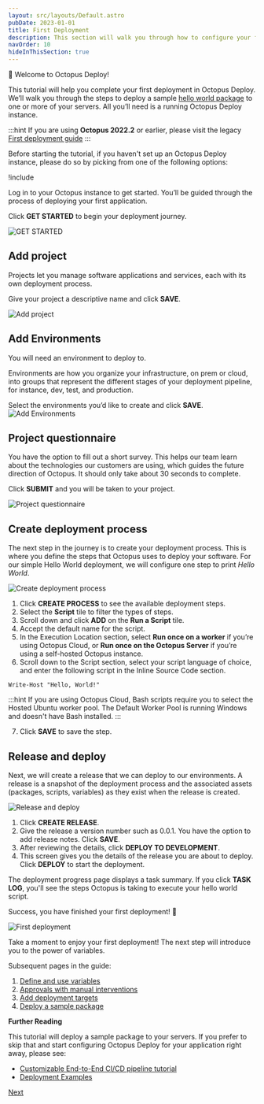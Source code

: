 ```yaml
---
layout: src/layouts/Default.astro
pubDate: 2023-01-01
title: First Deployment
description: This section will walk you through how to configure your first deployment in Octopus Deploy.
navOrder: 10
hideInThisSection: true
---
```


👋 Welcome to Octopus Deploy!

This tutorial will help you complete your first deployment in Octopus Deploy. We’ll walk you through the steps to deploy a sample [hello world package](https://octopus.com/images/docs/hello-world.1.0.0.zip) to one or more of your servers. All you’ll need is a running Octopus Deploy instance.

:::hint
If you are using **Octopus 2022.2** or earlier, please visit the legacy [First deployment guide](/docs/getting-started/first-deployment/legacy-guide/)
:::
 
Before starting the tutorial, if you haven't set up an Octopus Deploy instance, please do so by picking from one of the following options:

!include <octopus-deploy-setup-options>

Log in to your Octopus instance to get started. You’ll be guided through the process of deploying your first application.

Click **GET STARTED** to begin your deployment journey.

![GET STARTED](/docs/getting-started/first-deployment/images/img-getstarted.png "width=500")

## Add project

Projects let you manage software applications and services, each with its own deployment process.

Give your project a descriptive name and click **SAVE**.

![Add project](/docs/getting-started/first-deployment/images/img-addprojectdialog.png "width=500")

## Add Environments

You will need an environment to deploy to.

Environments are how you organize your infrastructure, on prem or cloud, into groups that represent the different stages of your deployment pipeline, for instance, dev, test, and production.

Select the environments you’d like to create and click **SAVE**.
![Add Environments](/docs/getting-started/first-deployment/images/img-createenvironmentdialog.png "width=500")

## Project questionnaire

You have the option to fill out a short survey. This helps our team learn about the technologies our customers are using, which guides the future direction of Octopus. It should only take about 30 seconds to complete.

Click **SUBMIT** and you will be taken to your project.

![Project questionnaire](/docs/getting-started/first-deployment/images/img-questionnairedialog.png "width=500")

## Create deployment process

The next step in the journey is to create your deployment process. This is where you define the steps that Octopus uses to deploy your software. For our simple Hello World deployment, we will configure one step to print _Hello World_.

![Create deployment process](/docs/getting-started/first-deployment/images/img-createdeploymentprocess.png "width=500")

1. Click **CREATE PROCESS** to see the available deployment steps.
2. Select the **Script** tile to filter the types of steps.
3. Scroll down and click **ADD** on the **Run a Script** tile.
4. Accept the default name for the script.
5. In the Execution Location section, select **Run once on a worker** if you’re using Octopus Cloud, or **Run once on the Octopus Server** if you’re using a self-hosted Octopus instance.
6. Scroll down to the Script section, select your script language of choice, and enter the following script in the Inline Source Code section. 
```
Write-Host "Hello, World!"
```

:::hint
If you are using Octopus Cloud, Bash scripts require you to select the Hosted Ubuntu worker pool. The Default Worker Pool is running Windows and doesn't have Bash installed.
:::

7. Click **SAVE** to save the step.

## Release and deploy

Next, we will create a release that we can deploy to our environments. A release is a snapshot of the deployment process and the associated assets (packages, scripts, variables) as they exist when the release is created.

![Release and deploy](/docs/getting-started/first-deployment/images/img-createrelease.png "width=500")

1. Click **CREATE RELEASE**.
2. Give the release a version number such as 0.0.1. You have the option to add release notes. Click **SAVE**.
3. After reviewing the details, click **DEPLOY TO DEVELOPMENT**.
4. This screen gives you the details of the release you are about to deploy. Click **DEPLOY** to start the deployment.

The deployment progress page displays a task summary. If you click **TASK LOG**, you'll see the steps Octopus is taking to execute your hello world script.

Success, you have finished your first deployment! 🎉

![First deployment](/docs/getting-started/first-deployment/images/img-successfulrelease.png "width=500")

Take a moment to enjoy your first deployment! The next step will introduce you to the power of variables.


Subsequent pages in the guide:
1. [Define and use variables](/docs/getting-started/first-deployment/define-and-use-variables/)
2. [Approvals with manual interventions](/docs/getting-started/first-deployment/approvals-with-manual-interventions/)
3. [Add deployment targets](/docs/getting-started/first-deployment/add-deployment-targets/)
4. [Deploy a sample package](/docs/getting-started/first-deployment/deploy-a-package/)

**Further Reading**

This tutorial will deploy a sample package to your servers.  If you prefer to skip that and start configuring Octopus Deploy for your application right away, please see:

- [Customizable End-to-End CI/CD pipeline tutorial](https://octopus.com/docs/guides)
- [Deployment Examples](/docs/deployments/)

<span><a class="btn btn-success" href="/docs/getting-started/first-deployment/define-and-use-variables">Next</a></span>
